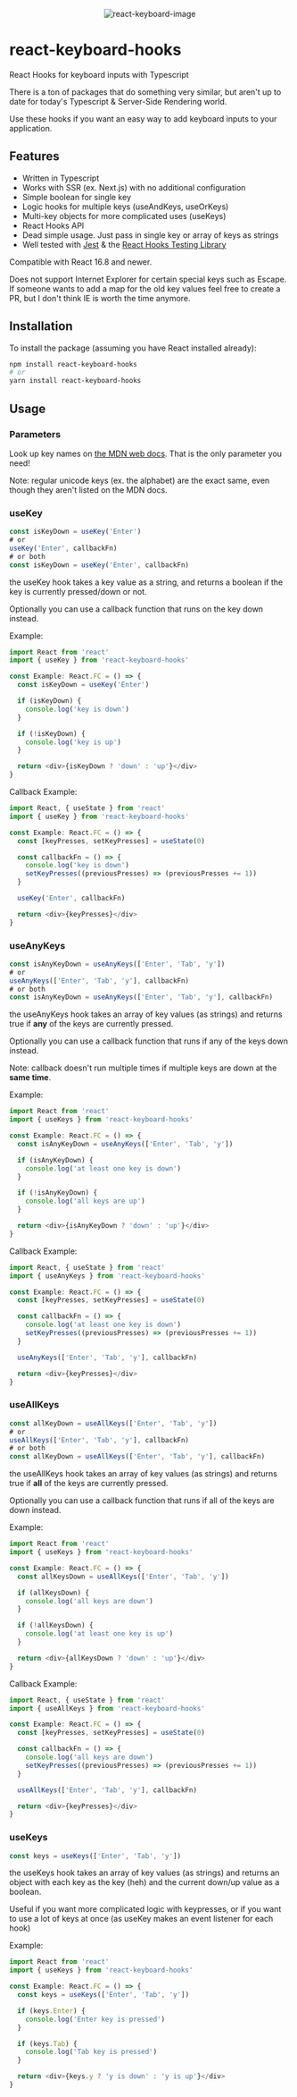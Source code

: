<p align="center">
  <img src="/keyboard.png" alt="react-keyboard-image"/>
</p>

# react-keyboard-hooks

React Hooks for keyboard inputs with Typescript

There is a ton of packages that do something very similar, but aren't up to date for today's Typescript & Server-Side Rendering world.

Use these hooks if you want an easy way to add keyboard inputs to your application.

## Features

- Written in Typescript
- Works with SSR (ex. Next.js) with no additional configuration
- Simple boolean for single key
- Logic hooks for multiple keys (useAndKeys, useOrKeys)
- Multi-key objects for more complicated uses (useKeys)
- React Hooks API
- Dead simple usage. Just pass in single key or array of keys as strings
- Well tested with [Jest](https://jestjs.io/) & the [React Hooks Testing Library](https://github.com/testing-library/react-hooks-testing-library)

Compatible with React 16.8 and newer.

Does not support Internet Explorer for certain special keys such as Escape. If someone wants to add a map for the old key values feel free to create a PR, but I don't think IE is worth the time anymore.

## Installation

To install the package (assuming you have React installed already):

```sh
npm install react-keyboard-hooks
# or
yarn install react-keyboard-hooks
```

## Usage

### Parameters

Look up key names on [the MDN web docs](https://developer.mozilla.org/en-US/docs/Web/API/KeyboardEvent/key/Key_Values). That is the only parameter you need!

Note: regular unicode keys (ex. the alphabet) are the exact same, even though they aren't listed on the MDN docs.

### useKey

```typescript
const isKeyDown = useKey('Enter')
# or
useKey('Enter', callbackFn)
# or both
const isKeyDown = useKey('Enter', callbackFn)
```

the useKey hook takes a key value as a string, and returns a boolean if the key is currently pressed/down or not.

Optionally you can use a callback function that runs on the key down instead.

Example:

```typescript
import React from 'react'
import { useKey } from 'react-keyboard-hooks'

const Example: React.FC = () => {
  const isKeyDown = useKey('Enter')

  if (isKeyDown) {
    console.log('key is down')
  }

  if (!isKeyDown) {
    console.log('key is up')
  }

  return <div>{isKeyDown ? 'down' : 'up'}</div>
}
```

Callback Example:

```typescript
import React, { useState } from 'react'
import { useKey } from 'react-keyboard-hooks'

const Example: React.FC = () => {
  const [keyPresses, setKeyPresses] = useState(0)

  const callbackFn = () => {
    console.log('key is down')
    setKeyPresses((previousPresses) => (previousPresses += 1))
  }

  useKey('Enter', callbackFn)

  return <div>{keyPresses}</div>
}
```

### useAnyKeys

```typescript
const isAnyKeyDown = useAnyKeys(['Enter', 'Tab', 'y'])
# or
useAnyKeys(['Enter', 'Tab', 'y'], callbackFn)
# or both
const isAnyKeyDown = useAnyKeys(['Enter', 'Tab', 'y'], callbackFn)
```

the useAnyKeys hook takes an array of key values (as strings) and returns true if **any** of the keys are currently pressed.

Optionally you can use a callback function that runs if any of the keys down instead.

Note: callback doesn't run multiple times if multiple keys are down at the **same time**.

Example:

```typescript
import React from 'react'
import { useKeys } from 'react-keyboard-hooks'

const Example: React.FC = () => {
  const isAnyKeyDown = useAnyKeys(['Enter', 'Tab', 'y'])

  if (isAnyKeyDown) {
    console.log('at least one key is down')
  }

  if (!isAnyKeyDown) {
    console.log('all keys are up')
  }

  return <div>{isAnyKeyDown ? 'down' : 'up'}</div>
}
```

Callback Example:

```typescript
import React, { useState } from 'react'
import { useAnyKeys } from 'react-keyboard-hooks'

const Example: React.FC = () => {
  const [keyPresses, setKeyPresses] = useState(0)

  const callbackFn = () => {
    console.log('at least one key is down')
    setKeyPresses((previousPresses) => (previousPresses += 1))
  }

  useAnyKeys(['Enter', 'Tab', 'y'], callbackFn)

  return <div>{keyPresses}</div>
}
```

### useAllKeys

```typescript
const allKeyDown = useAllKeys(['Enter', 'Tab', 'y'])
# or
useAllKeys(['Enter', 'Tab', 'y'], callbackFn)
# or both
const allKeyDown = useAllKeys(['Enter', 'Tab', 'y'], callbackFn)
```

the useAllKeys hook takes an array of key values (as strings) and returns true if **all** of the keys are currently pressed.

Optionally you can use a callback function that runs if all of the keys are down instead.

Example:

```typescript
import React from 'react'
import { useKeys } from 'react-keyboard-hooks'

const Example: React.FC = () => {
  const allKeysDown = useAllKeys(['Enter', 'Tab', 'y'])

  if (allKeysDown) {
    console.log('all keys are down')
  }

  if (!allKeysDown) {
    console.log('at least one key is up')
  }

  return <div>{allKeysDown ? 'down' : 'up'}</div>
}
```

Callback Example:

```typescript
import React, { useState } from 'react'
import { useAllKeys } from 'react-keyboard-hooks'

const Example: React.FC = () => {
  const [keyPresses, setKeyPresses] = useState(0)

  const callbackFn = () => {
    console.log('all keys are down')
    setKeyPresses((previousPresses) => (previousPresses += 1))
  }

  useAllKeys(['Enter', 'Tab', 'y'], callbackFn)

  return <div>{keyPresses}</div>
}
```

### useKeys

```typescript
const keys = useKeys(['Enter', 'Tab', 'y'])
```

the useKeys hook takes an array of key values (as strings) and returns an object with each key as the key (heh) and the current down/up value as a boolean.

Useful if you want more complicated logic with keypresses, or if you want to use a lot of keys at once (as useKey makes an event listener for each hook)

Example:

```typescript
import React from 'react'
import { useKeys } from 'react-keyboard-hooks'

const Example: React.FC = () => {
  const keys = useKeys(['Enter', 'Tab', 'y'])

  if (keys.Enter) {
    console.log('Enter key is pressed')
  }

  if (keys.Tab) {
    console.log('Tab key is pressed')
  }

  return <div>{keys.y ? 'y is down' : 'y is up'}</div>
}
```
